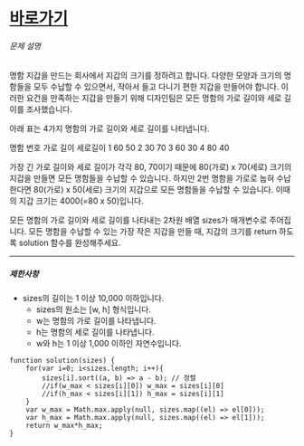 # [바로가기](https://school.programmers.co.kr/learn/courses/30/lessons/86491)

###### 문제 설명

명함 지갑을 만드는 회사에서 지갑의 크기를 정하려고 합니다. 다양한 모양과 크기의 명함들을 모두 수납할 수 있으면서, 작아서 들고 다니기 편한 지갑을 만들어야 합니다. 이러한 요건을 만족하는 지갑을 만들기 위해 디자인팀은 모든 명함의 가로 길이와 세로 길이를 조사했습니다.

아래 표는 4가지 명함의 가로 길이와 세로 길이를 나타냅니다.


명함 번호    가로 길이    세로길이
1                  60                50
2                  30                70
3                  60                30
4                  80                40


가장 긴 가로 길이와 세로 길이가 각각 80, 70이기 때문에 80(가로) x 70(세로) 크기의 지갑을 만들면 모든 명함들을 수납할 수 있습니다. 하지만 2번 명함을 가로로 눕혀 수납한다면 80(가로) x 50(세로) 크기의 지갑으로 모든 명함들을 수납할 수 있습니다. 이때의 지갑 크기는 4000(=80 x 50)입니다.

모든 명함의 가로 길이와 세로 길이를 나타내는 2차원 배열 sizes가 매개변수로 주어집니다. 모든 명함을 수납할 수 있는 가장 작은 지갑을 만들 때, 지갑의 크기를 return 하도록 solution 함수를 완성해주세요.

---

##### 제한사항

-   sizes의 길이는 1 이상 10,000 이하입니다.
    -   sizes의 원소는 [w, h] 형식입니다.
    -   w는 명함의 가로 길이를 나타냅니다.
    -   h는 명함의 세로 길이를 나타냅니다.
    -   w와 h는 1 이상 1,000 이하인 자연수입니다.


~~~~ Js
function solution(sizes) {
    for(var i=0; i<sizes.length; i++){
        sizes[i].sort((a, b) => a - b); // 정렬
        //if(w_max < sizes[i][0]) w_max = sizes[i][0] 
        //if(h_max < sizes[i][1]) h_max = sizes[i][1]
    }       
    var w_max = Math.max.apply(null, sizes.map((el) => el[0]));
    var h_max = Math.max.apply(null, sizes.map((el) => el[1]));
    return w_max*h_max;
}
~~~~
